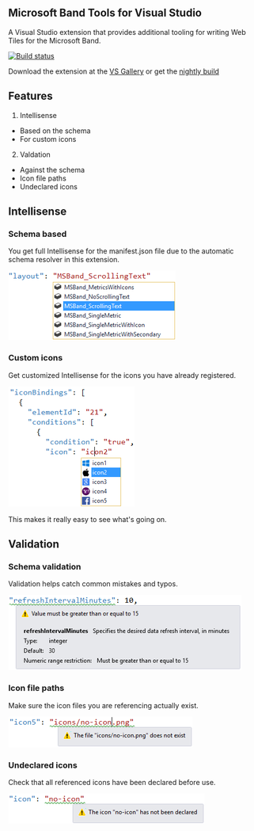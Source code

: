 ## Microsoft Band Tools for Visual Studio

A Visual Studio extension that provides additional tooling
for writing Web Tiles for the Microsoft Band.

[![Build status](https://ci.appveyor.com/api/projects/status/k72bv74jviitnejx?svg=true)](https://ci.appveyor.com/project/madskristensen/microsoftbandtools)

Download the extension at the
[VS Gallery](https://visualstudiogallery.msdn.microsoft.com/3b329021-cd7a-4a01-86fc-714c2d05bb6c)
or get the
[nightly build](http://vsixgallery.com/extension/74cd5721-9cfd-4183-b1c9-b051f1b59503/)

## Features

1. Intellisense
  - Based on the schema
  - For custom icons
2. Valdation
  - Against the schema
  - Icon file paths
  - Undeclared icons

## Intellisense

### Schema based
You get full Intellisense for the manifest.json file due
to the automatic schema resolver in this extension.

![Schema Intellisense](art/schema-intellisense.png)

### Custom icons
Get customized Intellisense for the icons you have already
registered.

![Icon Intellisense](art/icon-intellisense.png)

This makes it really easy to see what's going on.

## Validation

### Schema validation
Validation helps catch common mistakes and typos.

![Validation](art/validation.png)

### Icon file paths
Make sure the icon files you are referencing actually
exist.

![Validation](art/validation-icon-file-path.png)

### Undeclared icons
Check that all referenced icons have been declared
before use.

![Validation](art/validation-icon-unknown.png)